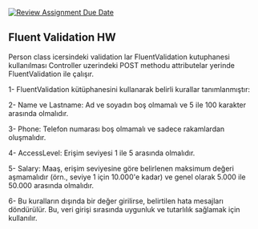 [![Review Assignment Due Date](https://classroom.github.com/assets/deadline-readme-button-24ddc0f5d75046c5622901739e7c5dd533143b0c8e959d652212380cedb1ea36.svg)](https://classroom.github.com/a/0mNoXTBm)


## Fluent Validation HW

Person class icersindeki validation lar FluentValidation kutuphanesi kullanılması
Controller uzerindeki POST methodu attributelar yerinde FluentValidation ile çalışır.


1- FluentValidation kütüphanesini kullanarak belirli kurallar tanımlanmıştır:

2- Name ve Lastname: Ad ve soyadın boş olmamalı ve 5 ile 100 karakter arasında olmalıdır.

3- Phone: Telefon numarası boş olmamalı ve sadece rakamlardan oluşmalıdır.

4- AccessLevel: Erişim seviyesi 1 ile 5 arasında olmalıdır.

5- Salary: Maaş, erişim seviyesine göre belirlenen maksimum değeri aşmamalıdır (örn., seviye 1 için 10.000'e kadar) ve genel olarak 5.000 ile 50.000 arasında olmalıdır.

6- Bu kuralların dışında bir değer girilirse, belirtilen hata mesajları döndürülür. Bu, veri girişi sırasında uygunluk ve tutarlılık sağlamak için kullanılır.
